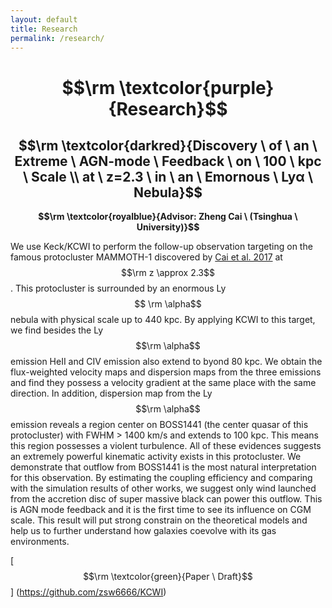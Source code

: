 ```yaml
---
layout: default
title: Research
permalink: /research/
---
```


# $$\rm \textcolor{purple}{Research}$$

## $$\rm \textcolor{darkred}{Discovery \ of \ an \ Extreme \ AGN-mode \ Feedback \ on \ 100 \ kpc \ Scale \\ at \ z=2.3 \ in \ an \ Emornous \ Lyα \ Nebula}$$

**$$\rm \textcolor{royalblue}{Advisor: Zheng Cai \ (Tsinghua \ University)}$$**

We use Keck/KCWI to perform the follow-up observation targeting on the famous protocluster MAMMOTH-1 discovered by [Cai et al. 2017](https://arxiv.org/abs/1609.02913) at $$\rm z \approx 2.3$$. This protocluster is surrounded by an enormous Ly$$ \rm \alpha$$ nebula with physical scale up to 440 kpc. By applying KCWI to this target, we find besides the Ly$$\rm \alpha$$  emission HeII and CIV emission also extend to byond 80 kpc. We obtain the flux-weighted velocity maps and dispersion maps from the three emissions and find they possess a velocity gradient at the same place with the same direction. In addition, dispersion map from the Ly$$\rm \alpha$$ emission reveals a region center on BOSS1441 (the center quasar of this protocluster) with FWHM > 1400 km/s and extends to 100 kpc.  This means this region possesses a violent turbulence. All of these evidences suggests an extremely powerful kinematic activity exists in this protocluster. We demonstrate that outflow from BOSS1441 is the most natural interpretation for this observation. By estimating the coupling efficiency and comparing with the simulation results of other works, we suggest only wind launched from the accretion disc of super massive black can power this outflow. This is AGN mode feedback and it is the first time to see its influence on CGM scale. This result will put strong constrain on the theoretical models and help us to further understand how galaxies coevolve with its gas environments.

[$$\rm \textcolor{green}{Paper \ Draft}$$] (https://github.com/zsw6666/KCWI)



